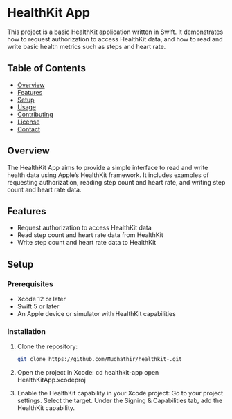 # HealthKit App

This project is a basic HealthKit application written in Swift. It demonstrates how to request authorization to access HealthKit data, and how to read and write basic health metrics such as steps and heart rate.

## Table of Contents
- [Overview](#overview)
- [Features](#features)
- [Setup](#setup)
- [Usage](#usage)
- [Contributing](#contributing)
- [License](#license)
- [Contact](#contact)

## Overview
The HealthKit App aims to provide a simple interface to read and write health data using Apple’s HealthKit framework. It includes examples of requesting authorization, reading step count and heart rate, and writing step count and heart rate data.

## Features
- Request authorization to access HealthKit data
- Read step count and heart rate data from HealthKit
- Write step count and heart rate data to HealthKit

## Setup
### Prerequisites
- Xcode 12 or later
- Swift 5 or later
- An Apple device or simulator with HealthKit capabilities

### Installation
1. Clone the repository:
   ```sh
   git clone https://github.com/Mudhathir/healthkit-.git


2. Open the project in Xcode:
   cd healthkit-app
open HealthKitApp.xcodeproj

3. Enable the HealthKit capability in your Xcode project:
Go to your project settings.
Select the target.
Under the Signing & Capabilities tab, add the HealthKit capability.
